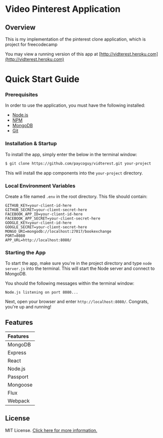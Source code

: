 # Video Pinterest Application

## Overview

This is my implementation of the pinterest clone application, which is project for freecodecamp

You may view a running version of this app at
[http://vidterest.heroku.com](http://vidterest.heroku.com)


# Quick Start Guide

### Prerequisites

In order to use the  application, you must have the following installed:

- [Node.js](https://nodejs.org/)
- [NPM](https://nodejs.org/)
- [MongoDB](http://www.mongodb.org/)
- [Git](https://git-scm.com/)

### Installation & Startup

To install the app, simply enter the below in the terminal window:

```bash
$ git clone https://github.com/paycoguy/vidterest.git your-project
```

This will install the  app components into the `your-project` directory.

### Local Environment Variables

Create a file named `.env` in the root directory. This file should contain:

```
GITHUB_KEY=your-client-id-here
GITHUB_SECRET=your-client-secret-here
FACEBOOK_APP_ID=your-client-id-here
FACEBOOK_APP_SECRET=your-client-secret-here
GOOGLE_KEY=your-client-id-here
GOOGLE_SECRET=your-client-secret-here
MONGO_URI=mongodb://localhost:27017/bookexchange
PORT=8080
APP_URL=http://localhost:8080/
```


### Starting the App

To start the app, make sure you're in the project directory and type `node server.js` into the terminal. This will start the Node server and connect to MongoDB.

You should the following messages within the terminal window:

```
Node.js listening on port 8080...
```

Next, open your browser and enter `http://localhost:8080/`. Congrats, you're up and running!

## Features

| Features 
|:---------         
| MongoDB           
| Express  
| React  
| Node.js         
| Passport         
| Mongoose  
| Flux
| Webpack         

## License

MIT License. [Click here for more information.](LICENSE.md)
